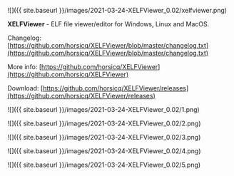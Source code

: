 ![]({{ site.baseurl }}/images/2021-03-24-XELFViewer_0.02/xelfviewer.png)

**XELFViewer** - ELF file viewer/editor for Windows, Linux and MacOS.

Changelog: [https://github.com/horsicq/XELFViewer/blob/master/changelog.txt](https://github.com/horsicq/XELFViewer/blob/master/changelog.txt)

More info: [https://github.com/horsicq/XELFViewer](https://github.com/horsicq/XELFViewer)

Download: [https://github.com/horsicq/XELFViewer/releases](https://github.com/horsicq/XELFViewer/releases)

![]({{ site.baseurl }}/images/2021-03-24-XELFViewer_0.02/1.png)

![]({{ site.baseurl }}/images/2021-03-24-XELFViewer_0.02/2.png)

![]({{ site.baseurl }}/images/2021-03-24-XELFViewer_0.02/3.png)

![]({{ site.baseurl }}/images/2021-03-24-XELFViewer_0.02/4.png)

![]({{ site.baseurl }}/images/2021-03-24-XELFViewer_0.02/5.png)
